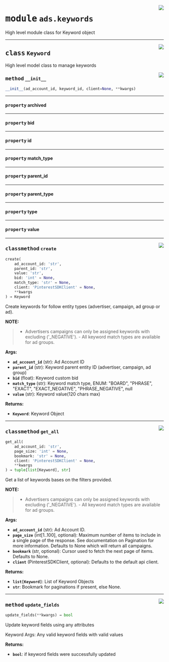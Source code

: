 <!-- markdownlint-disable -->

<a href="https://github.com/pinterest/pinterest-python-sdk/blob/main/docs/pinterest/pinterest/ads/keywords.py#L0"><img align="right" style="float:right;" src="https://img.shields.io/badge/-source-cccccc?style=flat-square"></a>

# <kbd>module</kbd> `ads.keywords`
High level module class for Keyword object 



---

<a href="https://github.com/pinterest/pinterest-python-sdk/blob/main/docs/pinterest/pinterest/ads/keywords.py#L20"><img align="right" style="float:right;" src="https://img.shields.io/badge/-source-cccccc?style=flat-square"></a>

## <kbd>class</kbd> `Keyword`
High level model class to manage keywords 

<a href="https://github.com/pinterest/pinterest-python-sdk/blob/main/docs/pinterest/pinterest/ads/keywords.py#L25"><img align="right" style="float:right;" src="https://img.shields.io/badge/-source-cccccc?style=flat-square"></a>

### <kbd>method</kbd> `__init__`

```python
__init__(ad_account_id, keyword_id, client=None, **kwargs)
```






---

#### <kbd>property</kbd> archived





---

#### <kbd>property</kbd> bid





---

#### <kbd>property</kbd> id





---

#### <kbd>property</kbd> match_type





---

#### <kbd>property</kbd> parent_id





---

#### <kbd>property</kbd> parent_type





---

#### <kbd>property</kbd> type





---

#### <kbd>property</kbd> value







---

<a href="https://github.com/pinterest/pinterest-python-sdk/blob/main/docs/pinterest/pinterest/ads/keywords.py#L88"><img align="right" style="float:right;" src="https://img.shields.io/badge/-source-cccccc?style=flat-square"></a>

### <kbd>classmethod</kbd> `create`

```python
create(
    ad_account_id: 'str',
    parent_id: 'str',
    value: 'str',
    bid: 'int' = None,
    match_type: 'str' = None,
    client: 'PinterestSDKClient' = None,
    **kwargs
) → Keyword
```

Create keywords for follow entity types (advertiser, campaign, ad group or ad). 



**NOTE:**

> - Advertisers campaigns can only be assigned keywords with excluding ('_NEGATIVE'). - All keyword match types are available for ad groups. 
>

**Args:**
 
 - <b>`ad_account_id`</b> (str):  Ad Account ID 
 - <b>`parent_id`</b> (str):  Keyword parent entity ID (advertiser, campaign, ad group) 
 - <b>`bid`</b> (float):  Keyword custom bid 
 - <b>`match_type`</b> (str):  Keyword match type, ENUM: "BOARD", "PHRASE", "EXACT", "EXACT_NEGATIVE",  "PHRASE_NEGATIVE", null 
 - <b>`value`</b> (str):  Keyword value(120 chars max) 



**Returns:**
 
 - <b>`Keyword`</b>:  Keyword Object 

---

<a href="https://github.com/pinterest/pinterest-python-sdk/blob/main/docs/pinterest/pinterest/ads/keywords.py#L154"><img align="right" style="float:right;" src="https://img.shields.io/badge/-source-cccccc?style=flat-square"></a>

### <kbd>classmethod</kbd> `get_all`

```python
get_all(
    ad_account_id: 'str',
    page_size: 'int' = None,
    bookmark: 'str' = None,
    client: 'PinterestSDKClient' = None,
    **kwargs
) → tuple[list[Keyword], str]
```

Get a list of keywords bases on the filters provided. 



**NOTE:**

> - Advertisers campaigns can only be assigned keywords with excluding ('_NEGATIVE'). - All keyword match types are available for ad groups. 
>

**Args:**
 
 - <b>`ad_account_id`</b> (str):  Ad Account ID. 
 - <b>`page_size`</b> (int[1..100], optional):  Maximum number of items to include in a single page of the response.  See documentation on Pagination for more information. Defaults to None which will  return all campaigns. 
 - <b>`bookmark`</b> (str, optional):  Cursor used to fetch the next page of items. Defaults to None. 
 - <b>`client`</b> (PinterestSDKClient, optional):  Defaults to the default api client. 



**Returns:**
 
 - <b>`list[Keyword]`</b>:  List of Keyword Objects 
 - <b>`str`</b>:  Bookmark for paginations if present, else None. 

---

<a href="https://github.com/pinterest/pinterest-python-sdk/blob/main/docs/pinterest/pinterest/ads/keywords.py#L206"><img align="right" style="float:right;" src="https://img.shields.io/badge/-source-cccccc?style=flat-square"></a>

### <kbd>method</kbd> `update_fields`

```python
update_fields(**kwargs) → bool
```

Update keyword fields using any attributes 

Keyword Args:  Any valid keyword fields with valid values 



**Returns:**
 
 - <b>`bool`</b>:  if keyword fields were successfully updated 


